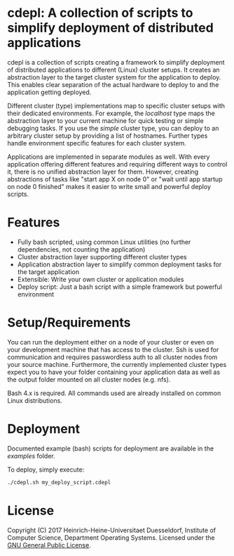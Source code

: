 # cdepl: A collection of scripts to simplify deployment of distributed applications

cdepl is a collection of scripts creating a framework to simplify deployment of
distributed applications to different (Linux) cluster setups. It creates an 
abstraction layer to the target cluster system for the application to deploy. 
This enables clear separation of the actual hardware to deploy to and the 
application getting deployed.

Different cluster (type) implementations map to specific cluster setups with
their dedicated environments. For example, the *localhost* type maps the 
abstraction layer to your current machine for quick testing or simple debugging 
tasks. If you use the *simple* cluster type, you can deploy to an arbitrary
cluster setup by providing a list of hostnames. Further types handle
environment specific features for each cluster system.

Applications are implemented in separate modules as well. With every application
offering different features and requiring different ways to control it, there
is no unified abstraction layer for them.
However, creating abstractions of tasks like "start app X on node 0" or 
"wait until app startup on node 0 finished" makes it easier to write small
and powerful deploy scripts.

# Features

* Fully bash scripted, using common Linux utilities (no further dependencies, 
not counting the application)
* Cluster abstraction layer supporting different cluster types
* Application abstraction layer to simplify common deployment tasks for the
target application
* Extensible: Write your own cluster or application modules
* Deploy script: Just a bash script with a simple framework but powerful 
environment

# Setup/Requirements

You can run the deployment either on a node of your cluster or even on your
development machine that has access to the cluster. Ssh is used for 
communication and requires passwordless auth to all cluster nodes from your
source machine. Furthermore, the currently implemented cluster types expect
you to have your folder containing your application data as well as the
output folder mounted on all cluster nodes (e.g. nfs).

Bash 4.x is required. All commands used are already installed on common Linux 
distributions.

# Deployment

Documented example (bash) scripts for deployment are available in the 
*examples* folder. 

To deploy, simply execute:
```bash
./cdepl.sh my_deploy_script.cdepl
```

# License

Copyright (C) 2017 Heinrich-Heine-Universitaet Duesseldorf, 
Institute of Computer Science, Department Operating Systems. 
Licensed under the [GNU General Public License](LICENSE.md).